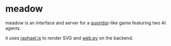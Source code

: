meadow
==========

meadow is an interface and server for a [quoridor](https://en.wikipedia.org/wiki/Quoridor)-like game featuring two AI agents.

it uses [raphael.js](http://raphaeljs.com) to render SVG and [web.py](http://webpy.org) on the backend.